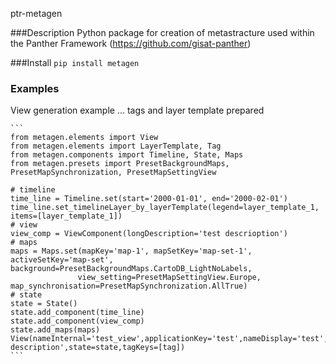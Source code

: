 ptr-metagen

###Description 
Python package for creation of metastracture used within the Panther Framework  (https://github.com/gisat-panther)

###Install
```pip install metagen```

### Examples
View generation example
    ... tags and layer template prepared

    ```
    from metagen.elements import View
    from metagen.elements import LayerTemplate, Tag
    from metagen.components import Timeline, State, Maps
    from metagen.presets import PresetBackgroundMaps, PresetMapSynchronization, PresetMapSettingView
    
    # timeline
    time_line = Timeline.set(start='2000-01-01', end='2000-02-01')
    time_line.set_timelineLayer_by_layerTemplate(legend=layer_template_1, items=[layer_template_1])
    # view
    view_comp = ViewComponent(longDescription='test descrioption')
    # maps
    maps = Maps.set(mapKey='map-1', mapSetKey='map-set-1', activeSetKey='map-set', background=PresetBackgroundMaps.CartoDB_LightNoLabels,
                   view_setting=PresetMapSettingView.Europe, map_synchronisation=PresetMapSynchronization.AllTrue)
    # state
    state = State()
    state.add_component(time_line)
    state.add_component(view_comp)
    state.add_maps(maps)
    View(nameInternal='test_view',applicationKey='test',nameDisplay='test',description='test description',state=state,tagKeys=[tag])
    ```